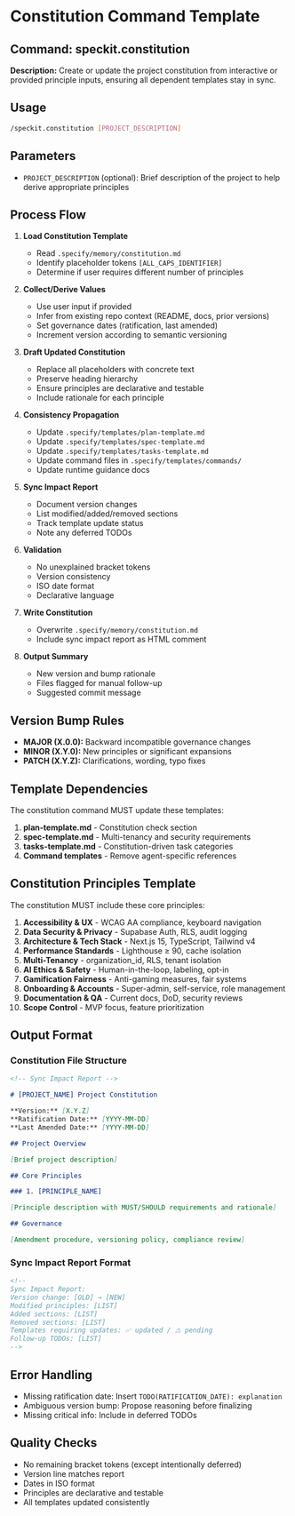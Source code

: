 # Constitution Command Template

## Command: speckit.constitution

**Description:** Create or update the project constitution from interactive or provided principle inputs, ensuring all dependent templates stay in sync.

## Usage

```bash
/speckit.constitution [PROJECT_DESCRIPTION]
```

## Parameters

- `PROJECT_DESCRIPTION` (optional): Brief description of the project to help derive appropriate principles

## Process Flow

1. **Load Constitution Template**
   - Read `.specify/memory/constitution.md`
   - Identify placeholder tokens `[ALL_CAPS_IDENTIFIER]`
   - Determine if user requires different number of principles

2. **Collect/Derive Values**
   - Use user input if provided
   - Infer from existing repo context (README, docs, prior versions)
   - Set governance dates (ratification, last amended)
   - Increment version according to semantic versioning

3. **Draft Updated Constitution**
   - Replace all placeholders with concrete text
   - Preserve heading hierarchy
   - Ensure principles are declarative and testable
   - Include rationale for each principle

4. **Consistency Propagation**
   - Update `.specify/templates/plan-template.md`
   - Update `.specify/templates/spec-template.md`
   - Update `.specify/templates/tasks-template.md`
   - Update command files in `.specify/templates/commands/`
   - Update runtime guidance docs

5. **Sync Impact Report**
   - Document version changes
   - List modified/added/removed sections
   - Track template update status
   - Note any deferred TODOs

6. **Validation**
   - No unexplained bracket tokens
   - Version consistency
   - ISO date format
   - Declarative language

7. **Write Constitution**
   - Overwrite `.specify/memory/constitution.md`
   - Include sync impact report as HTML comment

8. **Output Summary**
   - New version and bump rationale
   - Files flagged for manual follow-up
   - Suggested commit message

## Version Bump Rules

- **MAJOR (X.0.0):** Backward incompatible governance changes
- **MINOR (X.Y.0):** New principles or significant expansions
- **PATCH (X.Y.Z):** Clarifications, wording, typo fixes

## Template Dependencies

The constitution command MUST update these templates:

1. **plan-template.md** - Constitution check section
2. **spec-template.md** - Multi-tenancy and security requirements
3. **tasks-template.md** - Constitution-driven task categories
4. **Command templates** - Remove agent-specific references

## Constitution Principles Template

The constitution MUST include these core principles:

1. **Accessibility & UX** - WCAG AA compliance, keyboard navigation
2. **Data Security & Privacy** - Supabase Auth, RLS, audit logging
3. **Architecture & Tech Stack** - Next.js 15, TypeScript, Tailwind v4
4. **Performance Standards** - Lighthouse ≥ 90, cache isolation
5. **Multi-Tenancy** - organization_id, RLS, tenant isolation
6. **AI Ethics & Safety** - Human-in-the-loop, labeling, opt-in
7. **Gamification Fairness** - Anti-gaming measures, fair systems
8. **Onboarding & Accounts** - Super-admin, self-service, role management
9. **Documentation & QA** - Current docs, DoD, security reviews
10. **Scope Control** - MVP focus, feature prioritization

## Output Format

### Constitution File Structure

```markdown
<!-- Sync Impact Report -->

# [PROJECT_NAME] Project Constitution

**Version:** [X.Y.Z]
**Ratification Date:** [YYYY-MM-DD]
**Last Amended Date:** [YYYY-MM-DD]

## Project Overview

[Brief project description]

## Core Principles

### 1. [PRINCIPLE_NAME]

[Principle description with MUST/SHOULD requirements and rationale]

## Governance

[Amendment procedure, versioning policy, compliance review]
```

### Sync Impact Report Format

```html
<!--
Sync Impact Report:
Version change: [OLD] → [NEW]
Modified principles: [LIST]
Added sections: [LIST]
Removed sections: [LIST]
Templates requiring updates: ✅ updated / ⚠ pending
Follow-up TODOs: [LIST]
-->
```

## Error Handling

- Missing ratification date: Insert `TODO(RATIFICATION_DATE): explanation`
- Ambiguous version bump: Propose reasoning before finalizing
- Missing critical info: Include in deferred TODOs

## Quality Checks

- No remaining bracket tokens (except intentionally deferred)
- Version line matches report
- Dates in ISO format
- Principles are declarative and testable
- All templates updated consistently
